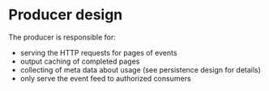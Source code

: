 # Producer design

The producer is responsible for:

- serving the HTTP requests for pages of events
- output caching of completed pages
- collecting of meta data about usage (see persistence design for details)
- only serve the event feed to authorized consumers